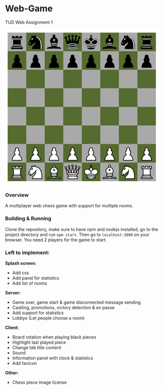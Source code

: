 # Web-Game
TUD Web Assignment 1

![chess image](media/chess1.png)

### Overview
A multiplayer web chess game with support for multiple rooms. 

### Building & Running
Clone the repository, make sure to have npm and nodejs installed, go to the project directory and run `npm start`. Then go to `localhost:3000` on your browser. You need 2 players for the game to start.

### Left to implement:
**Splash screen:**
- Add css
- Add panel for statistics
- Add list of rooms

**Server:**
- Game over, game start & game disconnected message sending 
- Castling, promotions, victory detection & en passe
- Add support for statistics
- Lobbys (Let people choose a room)

**Client:**
- Board rotation when playing black pieces
- Highlight last played piece
- Change tab title content
- Sound
- Information panel with clock & statistics
- Add favicon

**Other:**
- Chess piece image license
